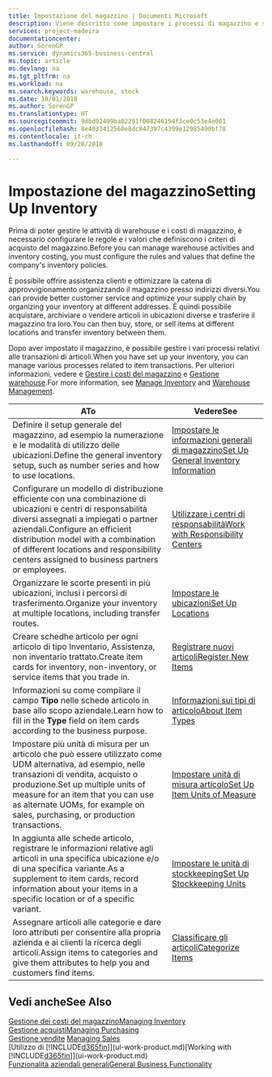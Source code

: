 ```yaml
---
title: Impostazione del magazzino | Documenti Microsoft
description: Viene descritto come impostare i processi di magazzino e stock, inclusi i percorsi di trasferimento e le ubicazioni, come le warehouse.
services: project-madeira
documentationcenter: 
author: SorenGP
ms.service: dynamics365-business-central
ms.topic: article
ms.devlang: na
ms.tgt_pltfrm: na
ms.workload: na
ms.search.keywords: warehouse, stock
ms.date: 10/01/2018
ms.author: SorenGP
ms.translationtype: HT
ms.sourcegitcommit: 9dbd92409ba02281f008246194f3ce0c53e4e001
ms.openlocfilehash: 8e4033412560e8dc847397c4399e12985490bf78
ms.contentlocale: it-ch
ms.lasthandoff: 09/28/2018

---
```

# <a name="setting-up-inventory"></a><span data-ttu-id="a11b9-103">Impostazione del magazzino</span><span class="sxs-lookup"><span data-stu-id="a11b9-103">Setting Up Inventory</span></span>
<span data-ttu-id="a11b9-104">Prima di poter gestire le attività di warehouse e i costi di magazzino, è necessario configurare le regole e i valori che definiscono i criteri di acquisto del magazzino.</span><span class="sxs-lookup"><span data-stu-id="a11b9-104">Before you can manage warehouse activities and inventory costing, you must configure the rules and values that define the company's inventory policies.</span></span>

<span data-ttu-id="a11b9-105">È possibile offrire assistenza clienti e ottimizzare la catena di approvvigionamento organizzando il magazzino presso indirizzi diversi.</span><span class="sxs-lookup"><span data-stu-id="a11b9-105">You can provide better customer service and optimize your supply chain by organizing your inventory at different addresses.</span></span> <span data-ttu-id="a11b9-106">È quindi possibile acquistare, archiviare o vendere articoli in ubicazioni diverse e trasferire il magazzino tra loro.</span><span class="sxs-lookup"><span data-stu-id="a11b9-106">You can then buy, store, or sell items at different locations and transfer inventory between them.</span></span>

<span data-ttu-id="a11b9-107">Dopo aver impostato il magazzino, è possibile gestire i vari processi relativi alle transazioni di articoli.</span><span class="sxs-lookup"><span data-stu-id="a11b9-107">When you have set up your inventory, you can manage various processes related to item transactions.</span></span> <span data-ttu-id="a11b9-108">Per ulteriori informazioni, vedere e [Gestire i costi del magazzino](inventory-manage-inventory.md) e [Gestione warehouse](warehouse-manage-warehouse.md).</span><span class="sxs-lookup"><span data-stu-id="a11b9-108">For more information, see [Manage Inventory](inventory-manage-inventory.md) and [Warehouse Management](warehouse-manage-warehouse.md).</span></span>

| <span data-ttu-id="a11b9-109">A</span><span class="sxs-lookup"><span data-stu-id="a11b9-109">To</span></span> | <span data-ttu-id="a11b9-110">Vedere</span><span class="sxs-lookup"><span data-stu-id="a11b9-110">See</span></span> |
| --- | --- |
| <span data-ttu-id="a11b9-111">Definire il setup generale del magazzino, ad esempio la numerazione e le modalità di utilizzo delle ubicazioni.</span><span class="sxs-lookup"><span data-stu-id="a11b9-111">Define the general inventory setup, such as number series and how to use locations.</span></span> |[<span data-ttu-id="a11b9-112">Impostare le informazioni generali di magazzino</span><span class="sxs-lookup"><span data-stu-id="a11b9-112">Set Up General Inventory Information</span></span>](inventory-how-setup-general.md) |
|<span data-ttu-id="a11b9-113">Configurare un modello di distribuzione efficiente con una combinazione di ubicazioni e centri di responsabilità diversi assegnati a impiegati o partner aziendali.</span><span class="sxs-lookup"><span data-stu-id="a11b9-113">Configure an efficient distribution model with a combination of different locations and responsibility centers assigned to business partners or employees.</span></span>|[<span data-ttu-id="a11b9-114">Utilizzare i centri di responsabilità</span><span class="sxs-lookup"><span data-stu-id="a11b9-114">Work with Responsibility Centers</span></span>](inventory-responsibility-centers.md)|
| <span data-ttu-id="a11b9-115">Organizzare le scorte presenti in più ubicazioni, inclusi i percorsi di trasferimento.</span><span class="sxs-lookup"><span data-stu-id="a11b9-115">Organize your inventory at multiple locations, including transfer routes.</span></span> |[<span data-ttu-id="a11b9-116">Impostare le ubicazioni</span><span class="sxs-lookup"><span data-stu-id="a11b9-116">Set Up Locations</span></span>](inventory-how-register-new-items.md) |
| <span data-ttu-id="a11b9-117">Creare schedhe articolo per ogni articolo di tipo Inventario, Assistenza, non inventario trattato.</span><span class="sxs-lookup"><span data-stu-id="a11b9-117">Create item cards for inventory, non-inventory, or service items that you trade in.</span></span> |[<span data-ttu-id="a11b9-118">Registrare nuovi articoli</span><span class="sxs-lookup"><span data-stu-id="a11b9-118">Register New Items</span></span>](inventory-how-register-new-items.md) |
|<span data-ttu-id="a11b9-119">Informazioni su come compilare il campo **Tipo** nelle schede articolo in base allo scopo aziendale.</span><span class="sxs-lookup"><span data-stu-id="a11b9-119">Learn how to fill in the **Type** field on item cards according to the business purpose.</span></span>|[<span data-ttu-id="a11b9-120">Informazioni sui tipi di articolo</span><span class="sxs-lookup"><span data-stu-id="a11b9-120">About Item Types</span></span>](inventory-about-item-types.md)| 
|<span data-ttu-id="a11b9-121">Impostare più unità di misura per un articolo che può essere utilizzato come UDM alternativa, ad esempio, nelle transazioni di vendita, acquisto o produzione.</span><span class="sxs-lookup"><span data-stu-id="a11b9-121">Set up multiple units of measure for an item that you can use as alternate UOMs, for example on sales, purchasing, or production transactions.</span></span>|[<span data-ttu-id="a11b9-122">Impostare unità di misura articolo</span><span class="sxs-lookup"><span data-stu-id="a11b9-122">Set Up Item Units of Measure</span></span>](inventory-how-setup-units-of-measure.md)|
|<span data-ttu-id="a11b9-123">In aggiunta alle schede articolo, registrare le informazioni relative agli articoli in una specifica ubicazione e/o di una specifica variante.</span><span class="sxs-lookup"><span data-stu-id="a11b9-123">As a supplement to item cards, record information about your items in a specific location or of a specific variant.</span></span>|[<span data-ttu-id="a11b9-124">Impostare le unità di stockkeeping</span><span class="sxs-lookup"><span data-stu-id="a11b9-124">Set Up Stockkeeping Units</span></span>](inventory-how-to-set-up-stockkeeping-units.md)|
| <span data-ttu-id="a11b9-125">Assegnare articoli alle categorie e dare loro attributi per consentire alla propria azienda e ai clienti la ricerca degli articoli.</span><span class="sxs-lookup"><span data-stu-id="a11b9-125">Assign items to categories and give them attributes to help you and customers find items.</span></span> |[<span data-ttu-id="a11b9-126">Classificare gli articoli</span><span class="sxs-lookup"><span data-stu-id="a11b9-126">Categorize Items</span></span>](inventory-how-categorize-items.md) |

## <a name="see-also"></a><span data-ttu-id="a11b9-127">Vedi anche</span><span class="sxs-lookup"><span data-stu-id="a11b9-127">See Also</span></span>
[<span data-ttu-id="a11b9-128">Gestione dei costi del magazzino</span><span class="sxs-lookup"><span data-stu-id="a11b9-128">Managing Inventory</span></span>](inventory-manage-inventory.md)  
[<span data-ttu-id="a11b9-129">Gestione acquisti</span><span class="sxs-lookup"><span data-stu-id="a11b9-129">Managing Purchasing</span></span>](purchasing-manage-purchasing.md)  
<span data-ttu-id="a11b9-130">[Gestione vendite](sales-manage-sales.md)  </span><span class="sxs-lookup"><span data-stu-id="a11b9-130">[Managing Sales](sales-manage-sales.md)  </span></span>  
<span data-ttu-id="a11b9-131">[Utilizzo di [!INCLUDE[d365fin](includes/d365fin_md.md)]](ui-work-product.md)</span><span class="sxs-lookup"><span data-stu-id="a11b9-131">[Working with [!INCLUDE[d365fin](includes/d365fin_md.md)]](ui-work-product.md)</span></span>  
[<span data-ttu-id="a11b9-132">Funzionalità aziendali generali</span><span class="sxs-lookup"><span data-stu-id="a11b9-132">General Business Functionality</span></span>](ui-across-business-areas.md)

